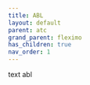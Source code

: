 ```yaml
---
title: ABL
layout: default
parent: atc
grand_parent: fleximo
has_children: true
nav_order: 1
---
```


text abl
